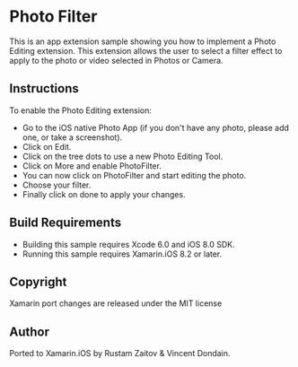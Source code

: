 Photo Filter
============

This is an app extension sample showing you how to implement a Photo Editing extension. This extension allows the user to select a filter effect to apply to the photo or video selected in Photos or Camera.

Instructions
------------

To enable the Photo Editing extension:

* Go to the iOS native Photo App (if you don't have any photo, please add one, or take a screenshot).
* Click on Edit.
* Click on the tree dots to use a new Photo Editing Tool.
* Click on More and enable PhotoFilter.
* You can now click on PhotoFilter and start editing the photo.
* Choose your filter.
* Finally click on done to apply your changes.

Build Requirements
------------------

* Building this sample requires Xcode 6.0 and iOS 8.0 SDK.
* Running this sample requires Xamarin.iOS 8.2 or later.

Copyright
---------

Xamarin port changes are released under the MIT license

Author
------ 

Ported to Xamarin.iOS by Rustam Zaitov & Vincent Dondain.
